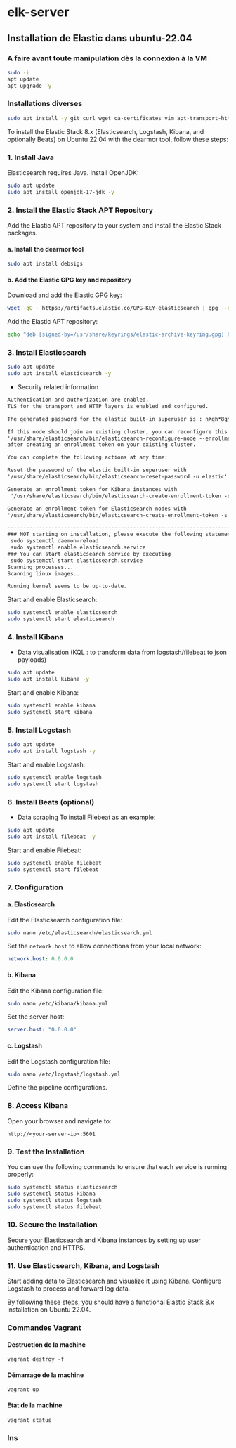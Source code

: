 # elk-server
## Installation de Elastic dans ubuntu-22.04

### A faire avant toute manipulation dès la connexion à la VM
```sh
sudo -i
apt update
apt upgrade -y
```

### Installations diverses
```sh
sudo apt install -y git curl wget ca-certificates vim apt-transport-https
```

To install the Elastic Stack 8.x (Elasticsearch, Logstash, Kibana, and optionally Beats) on Ubuntu 22.04 with the dearmor tool, follow these steps:

### 1. Install Java
Elasticsearch requires Java. Install OpenJDK:
```sh
sudo apt update
sudo apt install openjdk-17-jdk -y
```

### 2. Install the Elastic Stack APT Repository
Add the Elastic APT repository to your system and install the Elastic Stack packages.

#### a. Install the dearmor tool
```sh
sudo apt install debsigs
```

#### b. Add the Elastic GPG key and repository
Download and add the Elastic GPG key:
```sh
wget -qO - https://artifacts.elastic.co/GPG-KEY-elasticsearch | gpg --dearmor | sudo tee /usr/share/keyrings/elastic-archive-keyring.gpg > /dev/null
```

Add the Elastic APT repository:
```sh
echo "deb [signed-by=/usr/share/keyrings/elastic-archive-keyring.gpg] https://artifacts.elastic.co/packages/8.x/apt stable main" | sudo tee /etc/apt/sources.list.d/elastic-8.x.list
```

### 3. Install Elasticsearch
```sh
sudo apt update
sudo apt install elasticsearch -y
```
- Security related information
```txt
Authentication and authorization are enabled.
TLS for the transport and HTTP layers is enabled and configured.

The generated password for the elastic built-in superuser is : nXgh*8qYCD9JbolwcJlo

If this node should join an existing cluster, you can reconfigure this with
'/usr/share/elasticsearch/bin/elasticsearch-reconfigure-node --enrollment-token <token-here>'
after creating an enrollment token on your existing cluster.

You can complete the following actions at any time:

Reset the password of the elastic built-in superuser with
'/usr/share/elasticsearch/bin/elasticsearch-reset-password -u elastic'.

Generate an enrollment token for Kibana instances with
 '/usr/share/elasticsearch/bin/elasticsearch-create-enrollment-token -s kibana'.

Generate an enrollment token for Elasticsearch nodes with
'/usr/share/elasticsearch/bin/elasticsearch-create-enrollment-token -s node'.

-------------------------------------------------------------------------------------------------
### NOT starting on installation, please execute the following statements to configure elasticsearch service to start automatically using systemd
 sudo systemctl daemon-reload
 sudo systemctl enable elasticsearch.service
### You can start elasticsearch service by executing
 sudo systemctl start elasticsearch.service
Scanning processes...
Scanning linux images...

Running kernel seems to be up-to-date.
```

Start and enable Elasticsearch:
```sh
sudo systemctl enable elasticsearch
sudo systemctl start elasticsearch
```

### 4. Install Kibana
- Data visualisation (KQL : to transform data from logstash/filebeat to json payloads)
```sh
sudo apt update
sudo apt install kibana -y
```

Start and enable Kibana:
```sh
sudo systemctl enable kibana
sudo systemctl start kibana
```

### 5. Install Logstash
```sh
sudo apt update
sudo apt install logstash -y
```

Start and enable Logstash:
```sh
sudo systemctl enable logstash
sudo systemctl start logstash
```

### 6. Install Beats (optional)
- Data scraping
To install Filebeat as an example:
```sh
sudo apt update
sudo apt install filebeat -y
```

Start and enable Filebeat:
```sh
sudo systemctl enable filebeat
sudo systemctl start filebeat
```

### 7. Configuration
#### a. Elasticsearch
Edit the Elasticsearch configuration file:
```sh
sudo nano /etc/elasticsearch/elasticsearch.yml
```
Set the `network.host` to allow connections from your local network:
```yaml
network.host: 0.0.0.0
```

#### b. Kibana
Edit the Kibana configuration file:
```sh
sudo nano /etc/kibana/kibana.yml
```
Set the server host:
```yaml
server.host: "0.0.0.0"
```

#### c. Logstash
Edit the Logstash configuration file:
```sh
sudo nano /etc/logstash/logstash.yml
```
Define the pipeline configurations.

### 8. Access Kibana
Open your browser and navigate to:
```
http://<your-server-ip>:5601
```

### 9. Test the Installation
You can use the following commands to ensure that each service is running properly:
```sh
sudo systemctl status elasticsearch
sudo systemctl status kibana
sudo systemctl status logstash
sudo systemctl status filebeat
```

### 10. Secure the Installation
Secure your Elasticsearch and Kibana instances by setting up user authentication and HTTPS.

### 11. Use Elasticsearch, Kibana, and Logstash
Start adding data to Elasticsearch and visualize it using Kibana. Configure Logstash to process and forward log data.

By following these steps, you should have a functional Elastic Stack 8.x installation on Ubuntu 22.04.

### Commandes Vagrant
#### Destruction de la machine
`vagrant destroy -f`

#### Démarrage de la machine
`vagrant up`

#### Etat de la machine
`vagrant status`

### Ins